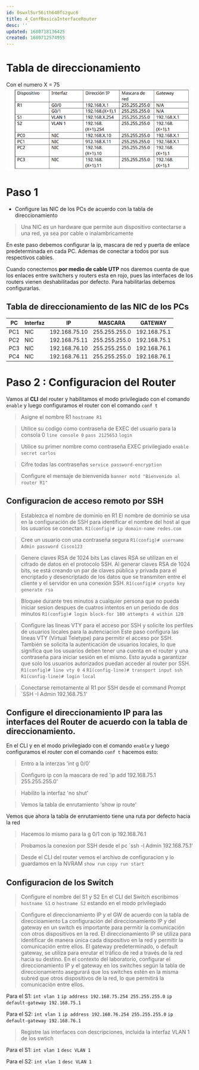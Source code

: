 ```yaml
---
id: 0swxl5ur56ith640fszguc6
title: 4_ConfBasicaInterfaceRouter
desc: ''
updated: 1680718136425
created: 1680712574955
---
```


# Tabla de direccionamiento

Con el numero X = 75
![](/assets/images/2023-04-05-11-37-31.png)

# Paso 1

- Configure las NIC de los PCs de acuerdo con la tabla de direccionamiento

> Una NIC es un hardware que permite aun dispositivo contectarse a una red, ya sea por cable o inalambricamente

En este paso debemos configurar la ip, mascara de red y puerta de enlace predeterminada en cada PC. Ademas de conectar a todos por sus respectivos cables.

Cuando conectemos **por medio de cable UTP** nos daremos cuenta de que los enlaces entre switchers y routers esta en rojo, pues las interfaces de los routers vienen deshabilitadas por defecto. Para habilitarlas debemos configurarlas.

## Tabla de direccionamiento de las NIC de los PCs

| PC | Interfaz | IP | MASCARA | GATEWAY |
| --- | --- | --- | --- | --- |
| PC1 | NIC | 192.168.75.10 | 255.255.255.0 | 192.168.75.1 |
| PC2 | NIC | 192.168.75.11 | 255.255.255.0 | 192.168.75.1 |
| PC3 | NIC | 192.168.76.10 | 255.255.255.0 | 192.168.76.1 |
| PC4 | NIC | 192.168.76.11 | 255.255.255.0 | 192.168.76.1 |

# Paso 2 : Configuracion del Router

Vamos al **CLI** del router y habilitamos el modo privilegiado con el comando `enable` y luego configuramos el router con el comando `conf t`

> Asigne el nombre R1
`hostname R1`


> Utilice su codigo como contraseña de EXEC del usuario para la consola 0
`line console 0`
`pass 2125653`
`login`

> Utilice su primer nombre como contraseña EXEC privilegiado
`enable secret carlos`

> Cifre todas las contraseñas
`service password-encryption`

> Configure el mensaje de bienvenida
`banner motd "Bienvenido al router R1"`

## Configuracion de acceso remoto por SSH

> Establezca el nombre de dominio en R1
> El nombre de dominio se usa en la configuración de SSH para identificar el nombre del host al que los usuarios se conectan.
`R1(config)# ip domain-name redes.com`

> Cree un usuario con una contraseña segura
`R1(config)# username Admin password Cisco123`

> Genere claves RSA de 1024 bits
> Las claves RSA se utilizan en el cifrado de datos en el protocolo SSH. Al generar claves RSA de 1024 bits, se está creando un par de claves pública y privada para el encriptado y desencriptado de los datos que se transmiten entre el cliente y el servidor en una conexión SSH.
`R1(config)# crypto key generate rsa`

> Bloquee durante tres minutos a cualquier persona que no pueda iniciar sesion despues de cuatros intentos en un periodo de dos minutos
`R1(config)# login block-for 180 attempts 4 within 120`

> Configure las lineas VTY para el acceso por SSH y solicite los perfiles de usuarios locales para la autenciacion
> Este paso configura las líneas VTY (Virtual Teletype) para permitir el acceso por SSH. También se solicita la autenticación de usuarios locales, lo que significa que los usuarios deben tener una cuenta en el router y una contraseña para iniciar sesión en el mismo. Esto ayuda a garantizar que solo los usuarios autorizados puedan acceder al router por SSH.
`R1(config)# line vty 0 4`
`R1(config-line)# transport input ssh`
`R1(config-line)# login local`

> Conectarse remotamente al R1 por SSH desde el command Prompt
`SSH -I Admin 192.168.75.1'

## Configure el direccionamiento IP para las interfaces del Router de acuerdo con la tabla de direccionamiento. 

En el CLI y en el modo privilegiado con el comando `enable` y luego configuramos el router con el comando `conf t` hacemos esto:

> Entro a la interzas
'int g 0/0'

> Configuro ip con la mascara de red
'ip add 192.168.75.1 255.255.255.0'

> Habilito la interfaz
'no shut'

> Vemos la tabla de enrutamiento
'show ip route'

Vemos que ahora la tabla de enrutamiento tiene una ruta por defecto hacia la red

> Hacemos lo mismo para la g 0/1  con ip 192.168.76.1

> Probamos la conexion por SSH desde el pc
`ssh -l Admin 192.168.75.1'

> Desde el CLI del router vemos el archivo de configuracion y lo guardamos en la NVRAM
`show run`
`copy run start`

## Configuracion de los Switch

> Configure el nombre del S1 y S2
En el CLI del Switch escribimos `hostname S1` o `hostname S2` estando en el modo privilegiado

> Configure el direccionamiento IP y el GW de acuerdo con la tabla de direccioamiento
> La configuración del direccionamiento IP y del gateway en un switch es importante para permitir la comunicación con otros dispositivos en la red. El direccionamiento IP se utiliza para identificar de manera única cada dispositivo en la red y permitir la comunicación entre ellos. El gateway predeterminado, o default gateway, se utiliza para enrutar el tráfico de red a través de la red hacia su destino.
> En el contexto del laboratorio, configurar el direccionamiento IP y el gateway en los switches según la tabla de direccionamiento asegurará que los switches estén en la misma subred que otros dispositivos de la red, lo que permitirá la comunicación entre ellos.

Para el S1:
`int vlan 1`
`ip address 192.168.75.254 255.255.255.0`
`ip default-gateway 192.168.75.1`

Para el S2:
`int vlan 1`
`ip address 192.168.76.254 255.255.255.0`
`ip default-gateway 192.168.76.1`


> Registre las interfaces con descripciones, incluida la interfaz VLAN 1 de los swtich

Para el S1:
`int vlan 1`
`desc VLAN 1`

Para el S2:
`int vlan 1`
`desc VLAN 1`